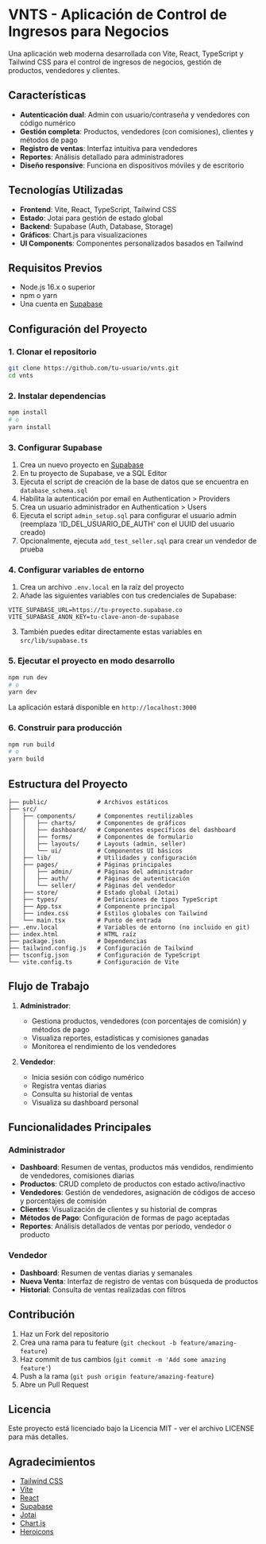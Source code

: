 # VNTS - Aplicación de Control de Ingresos para Negocios

Una aplicación web moderna desarrollada con Vite, React, TypeScript y Tailwind CSS para el control de ingresos de negocios, gestión de productos, vendedores y clientes.

## Características

- **Autenticación dual**: Admin con usuario/contraseña y vendedores con código numérico
- **Gestión completa**: Productos, vendedores (con comisiones), clientes y métodos de pago
- **Registro de ventas**: Interfaz intuitiva para vendedores
- **Reportes**: Análisis detallado para administradores
- **Diseño responsive**: Funciona en dispositivos móviles y de escritorio

## Tecnologías Utilizadas

- **Frontend**: Vite, React, TypeScript, Tailwind CSS
- **Estado**: Jotai para gestión de estado global
- **Backend**: Supabase (Auth, Database, Storage)
- **Gráficos**: Chart.js para visualizaciones
- **UI Components**: Componentes personalizados basados en Tailwind

## Requisitos Previos

- Node.js 16.x o superior
- npm o yarn
- Una cuenta en [Supabase](https://supabase.com)

## Configuración del Proyecto

### 1. Clonar el repositorio

```bash
git clone https://github.com/tu-usuario/vnts.git
cd vnts
```

### 2. Instalar dependencias

```bash
npm install
# o
yarn install
```

### 3. Configurar Supabase

1. Crea un nuevo proyecto en [Supabase](https://supabase.com)
2. En tu proyecto de Supabase, ve a SQL Editor
3. Ejecuta el script de creación de la base de datos que se encuentra en `database_schema.sql`
4. Habilita la autenticación por email en Authentication > Providers
5. Crea un usuario administrador en Authentication > Users
6. Ejecuta el script `admin_setup.sql` para configurar el usuario admin (reemplaza 'ID_DEL_USUARIO_DE_AUTH' con el UUID del usuario creado)
7. Opcionalmente, ejecuta `add_test_seller.sql` para crear un vendedor de prueba

### 4. Configurar variables de entorno

1. Crea un archivo `.env.local` en la raíz del proyecto
2. Añade las siguientes variables con tus credenciales de Supabase:

```
VITE_SUPABASE_URL=https://tu-proyecto.supabase.co
VITE_SUPABASE_ANON_KEY=tu-clave-anon-de-supabase
```

3. También puedes editar directamente estas variables en `src/lib/supabase.ts`

### 5. Ejecutar el proyecto en modo desarrollo

```bash
npm run dev
# o
yarn dev
```

La aplicación estará disponible en `http://localhost:3000`

### 6. Construir para producción

```bash
npm run build
# o
yarn build
```

## Estructura del Proyecto

```
├── public/              # Archivos estáticos
├── src/
│   ├── components/      # Componentes reutilizables
│   │   ├── charts/      # Componentes de gráficos
│   │   ├── dashboard/   # Componentes específicos del dashboard
│   │   ├── forms/       # Componentes de formulario
│   │   ├── layouts/     # Layouts (admin, seller)
│   │   └── ui/          # Componentes UI básicos
│   ├── lib/             # Utilidades y configuración
│   ├── pages/           # Páginas principales
│   │   ├── admin/       # Páginas del administrador
│   │   ├── auth/        # Páginas de autenticación
│   │   └── seller/      # Páginas del vendedor
│   ├── store/           # Estado global (Jotai)
│   ├── types/           # Definiciones de tipos TypeScript
│   ├── App.tsx          # Componente principal
│   ├── index.css        # Estilos globales con Tailwind
│   └── main.tsx         # Punto de entrada
├── .env.local           # Variables de entorno (no incluido en git)
├── index.html           # HTML raíz
├── package.json         # Dependencias
├── tailwind.config.js   # Configuración de Tailwind
├── tsconfig.json        # Configuración de TypeScript
└── vite.config.ts       # Configuración de Vite
```

## Flujo de Trabajo

1. **Administrador**:
   - Gestiona productos, vendedores (con porcentajes de comisión) y métodos de pago
   - Visualiza reportes, estadísticas y comisiones ganadas
   - Monitorea el rendimiento de los vendedores

2. **Vendedor**:
   - Inicia sesión con código numérico
   - Registra ventas diarias
   - Consulta su historial de ventas
   - Visualiza su dashboard personal

## Funcionalidades Principales

### Administrador

- **Dashboard**: Resumen de ventas, productos más vendidos, rendimiento de vendedores, comisiones diarias
- **Productos**: CRUD completo de productos con estado activo/inactivo
- **Vendedores**: Gestión de vendedores, asignación de códigos de acceso y porcentajes de comisión
- **Clientes**: Visualización de clientes y su historial de compras
- **Métodos de Pago**: Configuración de formas de pago aceptadas
- **Reportes**: Análisis detallados de ventas por período, vendedor o producto

### Vendedor

- **Dashboard**: Resumen de ventas diarias y semanales
- **Nueva Venta**: Interfaz de registro de ventas con búsqueda de productos
- **Historial**: Consulta de ventas realizadas con filtros

## Contribución

1. Haz un Fork del repositorio
2. Crea una rama para tu feature (`git checkout -b feature/amazing-feature`)
3. Haz commit de tus cambios (`git commit -m 'Add some amazing feature'`)
4. Push a la rama (`git push origin feature/amazing-feature`)
5. Abre un Pull Request

## Licencia

Este proyecto está licenciado bajo la Licencia MIT - ver el archivo LICENSE para más detalles.

## Agradecimientos

- [Tailwind CSS](https://tailwindcss.com/)
- [Vite](https://vitejs.dev/)
- [React](https://reactjs.org/)
- [Supabase](https://supabase.com/)
- [Jotai](https://jotai.org/)
- [Chart.js](https://www.chartjs.org/)
- [Heroicons](https://heroicons.com/)
